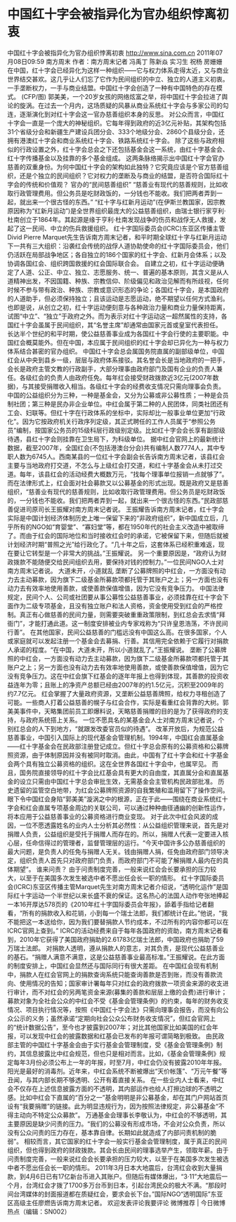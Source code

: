 # 中国红十字会被指异化为官办组织悖离初衷

中国红十字会被指异化为官办组织悖离初衷
http://www.sina.com.cn  2011年07月08日09:59  南方周末
作者：南方周末记者 冯禹丁 陈新焱 实习生 祝杨 房姗姗
在中国，红十字会已经异化为这样一种组织——它与权力体系走得太近，又与商业世界结交甚欢。这几乎让人们忘了它作为民间组织的中立、独立的人道主义初衷。
一手垄断权力，一手与商业结盟。中国红十字会创造了一种有中国特色的存在模式。 (CFP/图)
郭美美，一个20岁女孩的网络炫富之举，将中国红十字会拉进了舆论的旋涡。在过去一个月内，这场质疑的风暴从商业系统红十字会与多家公司的勾连，逐渐演化到对红十字会这一官办慈善组织本身的反思。
对公众而言，中国红十字会一直是一个庞大的神秘组织。它每年得到政府的近3亿元补贴，其架构包括31个省级分会和新疆生产建设兵团分会、333个地级分会、2860个县级分会，还拥有港澳红十字会和商业系统红十字会、铁路系统红十字会。
除了这些与政府相似的行政设置之外，红十字会总会之下还包括基金会这一系统，由红十字基金会、红十字传播基金以及挂靠的多个基金组成。
这两条脉络揭示出中国红十字会官办慈善的双重身份。为何中国红十字会的架构如此独特？它究竟应该是个官方慈善组织，还是个独立的民间组织？它对权力的垄断及与商业的结盟，是否符合国际红十字会的传统和价值观？
官办的“民间慈善组织”
“慈善业有现代的慈善规则，比如收取行政管理费用。但公务员是吃财政饭的，一分钱也不能收。我们把两者弄到一起，就出来一个很古怪的东西。”
“红十字与红新月运动”(在伊斯兰教国家，因宗教原因称为“红新月运动”)是全世界组织最庞大的公益慈善组织，由瑞士银行家亨利·杜南创立于1864年。其起源是缘于亨利·杜南发现战争的伤员和战俘无人救援，发起了这一民间、中立的伤兵救援组织。
红十字国际委员会(ICRC)东亚区传播主管 Divid Pierre Marquet先生告诉南方周末记者，和平时期全球红十字与红新月运动下一共有三大组织：沿袭红会传统的战俘人道协助使命的红十字国际委员会，他们仍活跃在局部战争地区；各自独立的186个国家的红十字会、红新月会体系；以及协调各国红会、组织跨国救援的红会国际联合会。
自建立之初，红十字运动便确定了人道、公正、中立、独立、志愿服务、统一、普遍的基本原则，其含义是从人道精神出发，不因国籍、种族、宗教信仰、阶级偏见和政治见解而有所歧视，任何时候不参与带有政治、种族、宗教或意识形态的争论；各国红十字会，是本国政府的人道助手，但必须保持独立；且该运动是志愿运动，绝不期望以任何方式渔利。
也即是说，从创立之初，红十字运动便刻意与各种政治力量和商业力量保持距离，试图“中立”、“独立”于政府之外。而为表示对红十字运动这一超然属性的支持，各国红十字会虽属于民间组织，其“名誉主席”却通常由国家元首或皇室代表担任。
长达半个世纪的和平时期，使公益慈善事业成为各国红十字会行使的主要职能。中国红会概莫能外。但在中国，本应属于民间组织的红十字会却已异化为一种与权力体系结合甚密的官办组织。
中国红十字会总会属国务院直属的副部级单位，中国红会从中央到县乡一级，层层与政府体系接驳。其名誉会长是当地政府的一把手，会长是政府主管文教的行政副手，大部分理事由政府部门及国有企业的负责人兼任。各级红会的负责人由政府任免。每年红会接受财政拨款近3亿元(2007年数据)，与其接受捐赠收入相当。各级红十字会的经费收支情况只需向理事会负责。
中国的公益组织分为三种，一种是基金会，又分为公募或非公募性质；一种是会员制社团；第三种是民办非企业单位。中红会属于第二种的人民团体，同类社团还有工会、妇联等。但红十字在行政体系的坐标中，实际却比一般事业单位更加“行政化”。因为它按政府机关行政序列定级，其正式聘任的工作人员属于“参照公务员”编制，按国家公务员的15级科层行政级别定级。比如红十字会会长享有副部级待遇，县红十字会则挂靠在卫生局下，为科级单位。
据中红会官网上的最新统计数据，截至2007年，全国红会(不包括港澳台分会)共有编制人数7774人，其中专职人数为6745人。西南某县的一位红十字会副会长告诉南方周末记者，该县红会主要与当地政府打交道，不怎么与上级红会打交道，和红十字基金会从未打过交道。每年，该县红会的活动经费大概数万元，“找每个理事单位报销一点就够了”。
而在法律形式上，红会面对社会募款又以公募基金的形式出现。既是政府又是慈善组织，“慈善业有现代的慈善规则，比如收取行政管理费用。但公务员是吃财政饭的，一分钱也不能收。我们把两者弄到一起，就出来一个很古怪的东西。”民政部慈善促进司原司长王振耀对南方周末记者说。
王振耀告诉南方周末记者，红十字会实际是中国计划经济体制历史上唯一保留下来的“非政府组织”，新中国成立后，几乎所有的NGO如“育婴堂”、“寡妇堂”等，都在1950年代的社会主义改造中被取缔了。而由于红会的国际地位和当时接收红会时的承诺，它被保留下来，但随后就被计划经济时期“普照之光”给行政化了。“几十年之后，这套体系已经积重难返，现在要让它转型是一个非常大的挑战。”王振耀说。
另一个重要原因是，“政府认为财政拨款不能随便交给民间组织去用，要保持对钱的控制力。”一位民间NGO人士对南方周末记者说。
大道未开，小道就乱
垄断了公募牌照的中红会，一方面没有动力去主动募款，因为旗下二级基金所募款项都托管于其账户之上；另一方面也没有动力去有效率地使用善款，或使善款保值增值，因为它没有竞争压力。
中国法律规定，民间个人、公司或社团要从事公募性公益慈善事业，必须挂靠在红十字会下面作为二级专项基金，且没有独立账户和法人资格，资金使用受到红会的严格控制。真正有心做慈善的民间力量，则需要突破重重政策限制，到红总会去求情“拜衙门”，才能打通此道。这一制度安排被业内专家戏称为“只许皇恩浩荡，不许民间行善”。
在其他国家，民间公益慈善的门槛远没有中国这么高。在很多国家，个人或家庭就可以发起注册一个基金会去募捐、行善。其信用完全依赖于它履行对捐款人承诺的程度。“在中国，大道未开，所以小道就乱了。”王振耀说。
垄断了公募牌照的中红会，一方面没有动力去主动募款，因为旗下二级基金所募款项都托管于其账户之上；另一方面也没有动力去有效率地使用善款，或使善款保值增值，因为它没有竞争压力。这在中红会旗下红基会的逐年年报上也得到体现，其善款的投资收益连年为零；且账上的净资产总额已经由2007年的约1.5亿元，沉积至2009年的约7.7亿元。
红会掌握了大量政府资源，又垄断公益慈善牌照，给权力寻租创造了可能。一些商人打着公益慈善的幌子与红会合作，实际是看重红会背靠的大树。郭美美事件中，天略集团前员工即爆料说，天略慈善捐赠的目的是为了获得政府的支持，与政府系统搭上关系。
一位不愿具名的某基金会人士对南方周末记者说，个别红总会的人下到地方，“就跟发改委官员似的待遇”。
改革开放后，为规范公益慈善事业，中国引入国际上的现代基金会管理机制。1994年，中国红会直属基金——红十字基金会在民政部注册登记成立。但红十字总会原有的公募资格和公募牌照资源，由于体制原因并没有被同时取消。由此，中国有了红十字会和红十字基金会两个具有独立公募资格的组织。这在全世界各国红十字会中，也属罕见。
而且，国务院直接领导的红十字会比红基会具有更大的自由度，其直属分会和直属基金的设立只需由中国红十字总会审批生效，无需基金会主管机构民政部批准。
历史遗留的监管空白地带，为红会公募牌照资源的自我繁殖和滥用留下了操作空间。眼下令中国红会身陷“郭美美”漩涡之中的根源，正在于此——围绕在商业系统红十字会和红会直属专项基金周边的关联公司，可以通过种种曲径通幽的创新性运作，将本应用于公益慈善事业的公募资格进行商业变现。
对于此次中红会风波的成因，一位不愿透露姓名的业内人士分析其必然性：从公益组织管理来说，首先是对捐赠人负责，公益组织是受托于捐赠人而存在的。所以，捐赠人代表一定要进入核心层，任命信得过的管理者，监督管理层的运行。“今天中国许多公办慈善组织的最大问题，是负责人的任免与捐赠人无关。钱由捐赠人捐，任免由政府部门领导决定，组织负责人首先只对政府部门负责，而政府部门不可能了解捐赠人最内在的具体期望”。
谁来问责？
由于问责制度完善，一般来说红会会长要承担的压力较大，以至于在美国多次发生被选中者不愿出任会长一职的情形。
红十字国际委员会(ICRC)东亚区传播主管Marquet先生对南方周末记者介绍说，“透明化运作”是国际红十字运动一个半世纪以来长盛不衰的保证。这名热心的法国人动作夸张地捧起一本16开厚达578页的《2010年红十字国际委员会年报》，舔着手指给记者翻看，“所有的捐款收入和花销，小到每一个瑞士法郎，我们都统计在此。”他说，“我不能把这一本送给你，因为我们要替捐款人节约成本，不过所有的内容你都可以在ICRC官网上查到。”
ICRC的活动经费来自于每年各国政府的资助，南方周末记者看到，2010年它获得了美国政府捐助的2.61783亿瑞士法郎，中国政府也捐助了59万瑞士法郎。
对捐款人透明，遵从捐款人的意志，对其负责，是现代公益慈善业的基石。“捐赠人满意不满意，这是公益慈善事业最高标准。”王振耀说。在此方面的制度安排上，中国红会显然还与国际同行有很大差距。
在中国红会现有机制中，捐款人在红会官网上的捐款查询系统只能查询善款是否到账，而没有善款流向、使用情况的告知；国家审计署每年只对红会的政府拨款一项资金来源的收支进行审计，而不对红会的另两笔资金来源(募集的善款和层层上缴的会费)进行审计；募款对象为全社会公众的中红会不受《基金会管理条例》的约束，每年的财务收支情况、项目执行情况等，按照《中国红十字会法》只需向理事会报告，而没有向公众公示的义务；虽然承诺“定期向社会公众公布财务收支情况”，但红会官网上的“统计数据公告”，至今也才披露到2007年；对比其他国家比如美国的红会年报，可以发现中红会的披露数据和红基会已发布的年报可谓简略到极致。
由民政部主管的中国红十字基金会由于实行基金会管理制度，受《基金会管理条例》制约，其信息披露比中红会规范，但也只是相对而言。比如，《基金会管理条例》规定每年3月份必须公布上一年的年报，时至7月，中红会仍没有披露2010年年报。
阳光是最好的消毒剂。近年来，中红会系统不断被爆出“天价帐篷”、“万元午餐”等丑闻，与其内部长期不够透明、公开有着直接关系。
在一些业内人士看来，中红会不仅存在上述信息披露方面的不透明，其内部运作也给人打擦边球的不透明之感。比如中红会下直属的“百分之一”基金明明是非公募基金，却在其门户网站首页设有“我要捐赠”的链接。此为明显违规行为，因为按照法律规定，非公募基金“不得主动向不特定公众募款”。
万通基金会理事长李敬认为，中红会的不够透明，其主要原因是缺少问责的压力。“我们的公募没有形成市场，不会对公众负责，所以没有公众问责的压力存在，基本靠自律。长期如此就造成了内部问责机制的脆弱”。
相较而言，其它国家的红十字会一般实行基金会管理制度，属于真正的民间组织，但也得到政府的财政拨款。其会长由民间的理事选举产生，领取年薪。由于问责制度完善，一般来说红会会长要承担的压力较大，以至于在美国多次发生被选中者不愿出任会长一职的情形。
2011年3月日本大地震后，台湾红会收到大量捐款，到4月6日已有17亿新台币进入其账户。但随后有媒体爆出，“3·11”大地震后一个月，台湾红会才拨了1700多万台币到日本，引起台湾民众的极大不满。“那段时间台湾媒体的封面报道都在质疑红会，要求会长下台。”国际NGO“透明国际”东亚区高级主任廖燃告诉南方周末记者。
欢迎发表评论我要评论
微博推荐 | 今日微博热点（编辑：SN002）

